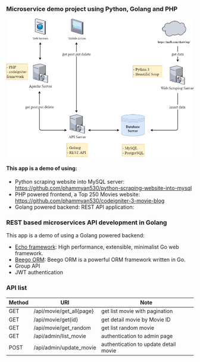 ### Microservice demo project using Python, Golang and PHP
<img src="https://github.com/phammyan530/golang-api-server/blob/main/image/microservice-demo-project.jpg">

#### This app is a demo of using: 

- Python scraping website into MySQL server: https://github.com/phammyan530/python-scraping-website-into-mysql
- PHP powered frontend, a Top 250 Movies website: https://github.com/phammyan530/codeigniter-3-movie-blog
- Golang powered backend: REST API application:

### REST based microservices API development in Golang
This app is a demo of using a Golang powered backend:
- [Echo framework](https://echo.labstack.com/): High performance, extensible, minimalist Go web framework.
- [Beego ORM](https://beego.vip/docs/mvc/model/overview.md): Beego ORM is a powerful ORM framework written in Go.
- Group API
- JWT authentication

### API list

| Method | URI                     | Note                                  |
|--------|-------------------------|---------------------------------------|
| GET    | /api/movie/get_all{page}| get list movie with pagination        |
| GET    | /api/movie/get{id}      | get detail movie by Movie ID          |
| GET    | /api/movie/get_random   | get list random movie                 |
| GET    | /api/admin/list_movie   | authentication to admin page          |
| POST   | /api/admin/update_movie | authentication to update detail movie |